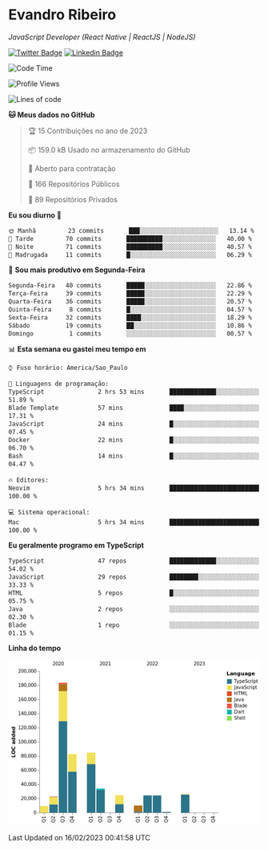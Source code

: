 # Evandro **Ribeiro**

*JavaScript Developer (React Native | ReactJS | NodeJS)*

[![Twitter Badge](https://img.shields.io/badge/-@ribeiroevandro-201B2D?style=flat-square&labelColor=201B2D&logo=twitter&logoColor=white&link=https://twitter.com/ribeiroevandro)](https://twitter.com/ribeiroevandro) 
[![Linkedin Badge](https://img.shields.io/badge/-Evandro%20Ribeiro-201B2D?style=flat-square&logo=Linkedin&logoColor=white&link=https://www.linkedin.com/in/ribeiroevandro)](https://www.linkedin.com/in/ribeiroevandro) 


<!--START_SECTION:waka-->
![Code Time](http://img.shields.io/badge/Code%20Time-3%2C112%20hrs%2045%20mins-blue)

![Profile Views](http://img.shields.io/badge/Visualizac%C3%B5es%20do%20perfil-0-blue)

![Lines of code](https://img.shields.io/badge/Desde%20o%20Hello%20World%20eu%20escrevi-527%20Thousand%20linhas%20de%20c%C3%B3digo-blue)

**🐱 Meus dados no GitHub** 

> 🏆 15 Contribuições no ano de 2023
 > 
> 📦 159.0 kB Usado no armazenamento do GitHub 
 > 
> 💼 Aberto para contratação
 > 
> 📜 166 Repositórios Públicos 
 > 
> 🔑 89 Repositórios Privados  
 > 
**Eu sou diurno 🐤** 

```text
🌞 Manhã         23 commits       ███░░░░░░░░░░░░░░░░░░░░░░   13.14 % 
🌆 Tarde         70 commits       ██████████░░░░░░░░░░░░░░░   40.00 % 
🌃 Noite         71 commits       ██████████░░░░░░░░░░░░░░░   40.57 % 
🌙 Madrugada     11 commits       █░░░░░░░░░░░░░░░░░░░░░░░░   06.29 % 

```
📅 **Sou mais produtivo em Segunda-Feira** 

```text
Segunda-Feira   40 commits       █████░░░░░░░░░░░░░░░░░░░░   22.86 % 
Terça-Feira     39 commits       █████░░░░░░░░░░░░░░░░░░░░   22.29 % 
Quarta-Feira    36 commits       █████░░░░░░░░░░░░░░░░░░░░   20.57 % 
Quinta-Feira     8 commits       █░░░░░░░░░░░░░░░░░░░░░░░░   04.57 % 
Sexta-Feira     32 commits       ████░░░░░░░░░░░░░░░░░░░░░   18.29 % 
Sábado          19 commits       ██░░░░░░░░░░░░░░░░░░░░░░░   10.86 % 
Domingo          1 commits       ░░░░░░░░░░░░░░░░░░░░░░░░░   00.57 % 

```


📊 **Esta semana eu gastei meu tempo em** 

```text
⌚︎ Fuso horário: America/Sao_Paulo

💬 Linguagens de programação: 
TypeScript               2 hrs 53 mins       █████████████░░░░░░░░░░░░   51.89 % 
Blade Template           57 mins             ████░░░░░░░░░░░░░░░░░░░░░   17.31 % 
JavaScript               24 mins             █░░░░░░░░░░░░░░░░░░░░░░░░   07.45 % 
Docker                   22 mins             █░░░░░░░░░░░░░░░░░░░░░░░░   06.70 % 
Bash                     14 mins             █░░░░░░░░░░░░░░░░░░░░░░░░   04.47 % 

🔥 Editores: 
Neovim                   5 hrs 34 mins       █████████████████████████   100.00 % 

💻 Sistema operacional: 
Mac                      5 hrs 34 mins       █████████████████████████   100.00 % 

```

**Eu geralmente programo em TypeScript** 

```text
TypeScript               47 repos            █████████████░░░░░░░░░░░░   54.02 % 
JavaScript               29 repos            ████████░░░░░░░░░░░░░░░░░   33.33 % 
HTML                     5 repos             █░░░░░░░░░░░░░░░░░░░░░░░░   05.75 % 
Java                     2 repos             ░░░░░░░░░░░░░░░░░░░░░░░░░   02.30 % 
Blade                    1 repo              ░░░░░░░░░░░░░░░░░░░░░░░░░   01.15 % 

```


**Linha do tempo**

![Chart not found](https://raw.githubusercontent.com/ribeiroevandro/ribeiroevandro/main/charts/bar_graph.png) 


 Last Updated on 16/02/2023 00:41:58 UTC
<!--END_SECTION:waka-->
